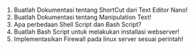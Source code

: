 1. Buatlah Dokumentasi tentang ShortCut dari Text Editor Nano!
2. Buatlah Dokumentasi tentang Manipulation Text!
3. Apa perbedaan Shell Script dan Bash Script?
4. Buatlah Bash Script untuk melakukan installasi webserver!
5. Implementasikan Firewall pada linux server sesuai perintah!

